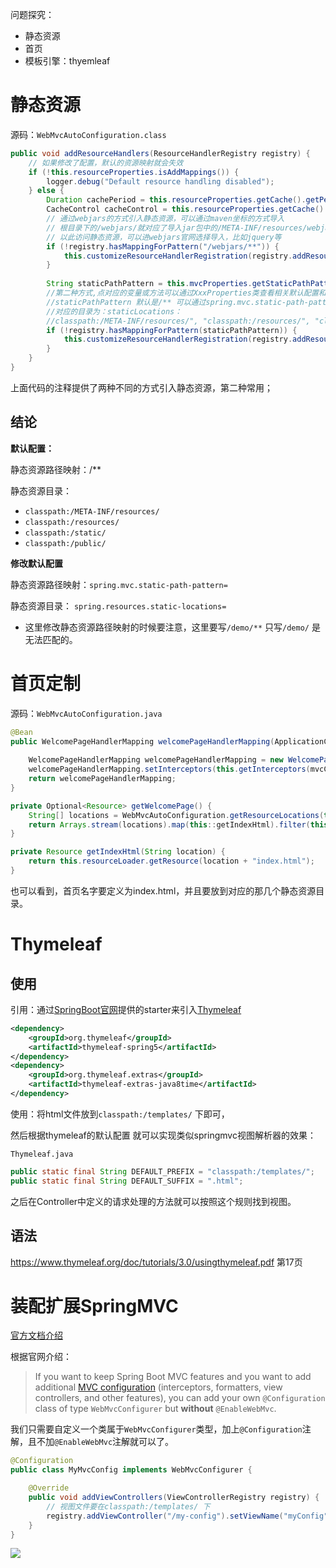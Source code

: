 问题探究：

- 静态资源
- 首页
- 模板引擎：thyemleaf

# 静态资源

源码：`WebMvcAutoConfiguration.class` 

```java
public void addResourceHandlers(ResourceHandlerRegistry registry) {
    // 如果修改了配置，默认的资源映射就会失效
    if (!this.resourceProperties.isAddMappings()) {
        logger.debug("Default resource handling disabled");
    } else {
        Duration cachePeriod = this.resourceProperties.getCache().getPeriod();
        CacheControl cacheControl = this.resourceProperties.getCache().getCachecontrol().toHttpCacheControl();
        // 通过webjars的方式引入静态资源，可以通过maven坐标的方式导入
        // 根目录下的/webjars/就对应了导入jar包中的/META-INF/resources/webjars/
        // 以此访问静态资源，可以进webjars官网选择导入，比如jquery等
        if (!registry.hasMappingForPattern("/webjars/**")) {
            this.customizeResourceHandlerRegistration(registry.addResourceHandler(new String[]{"/webjars/**"}).addResourceLocations(new String[]{"classpath:/META-INF/resources/webjars/"}).setCachePeriod(this.getSeconds(cachePeriod)).setCacheControl(cacheControl));
        }
        
        String staticPathPattern = this.mvcProperties.getStaticPathPattern();
        //第二种方式,点对应的变量或方法可以通过XxxProperties类查看相关默认配置和修改默认配置的方法
        //staticPathPattern 默认是/** 可以通过spring.mvc.static-path-pattern配置
        //对应的目录为：staticLocations：
        //classpath:/META-INF/resources/", "classpath:/resources/", "classpath:/static/", "classpath:/public/"
        if (!registry.hasMappingForPattern(staticPathPattern)) {
            this.customizeResourceHandlerRegistration(registry.addResourceHandler(new String[]{staticPathPattern}).addResourceLocations(WebMvcAutoConfiguration.getResourceLocations(this.resourceProperties.getStaticLocations())).setCachePeriod(this.getSeconds(cachePeriod)).setCacheControl(cacheControl));
        }
    }
}
```

上面代码的注释提供了两种不同的方式引入静态资源，第二种常用；

## 结论

**默认配置：**

静态资源路径映射：/**

静态资源目录：

- `classpath:/META-INF/resources/` 
- `classpath:/resources/` 
- `classpath:/static/` 
- `classpath:/public/` 

**修改默认配置**

静态资源路径映射：`spring.mvc.static-path-pattern=` 

静态资源目录： `spring.resources.static-locations=` 

- 这里修改静态资源路径映射的时候要注意，这里要写`/demo/**` 只写`/demo/` 是无法匹配的。

# 首页定制

源码：`WebMvcAutoConfiguration.java` 

```java
@Bean
public WelcomePageHandlerMapping welcomePageHandlerMapping(ApplicationContext applicationContext, FormattingConversionService mvcConversionService, ResourceUrlProvider mvcResourceUrlProvider) {
    
    WelcomePageHandlerMapping welcomePageHandlerMapping = new WelcomePageHandlerMapping(new TemplateAvailabilityProviders(applicationContext), applicationContext, this.getWelcomePage(), this.mvcProperties.getStaticPathPattern());
    welcomePageHandlerMapping.setInterceptors(this.getInterceptors(mvcConversionService, mvcResourceUrlProvider));
    return welcomePageHandlerMapping;
}

private Optional<Resource> getWelcomePage() {
    String[] locations = WebMvcAutoConfiguration.getResourceLocations(this.resourceProperties.getStaticLocations());
    return Arrays.stream(locations).map(this::getIndexHtml).filter(this::isReadable).findFirst();
}

private Resource getIndexHtml(String location) {
    return this.resourceLoader.getResource(location + "index.html");
}
```

也可以看到，首页名字要定义为index.html，并且要放到对应的那几个静态资源目录。

# Thymeleaf

## 使用

引用：通过[SpringBoot官网](https://docs.spring.io/spring-boot/docs/2.2.2.RELEASE/reference/html/using-spring-boot.html#using-boot-starter)提供的starter来引入[Thymeleaf](https://github.com/spring-projects/spring-boot/blob/v2.2.2.RELEASE/spring-boot-project/spring-boot-starters/spring-boot-starter-thymeleaf/pom.xml)

```xml
<dependency>
    <groupId>org.thymeleaf</groupId>
    <artifactId>thymeleaf-spring5</artifactId>
</dependency>
<dependency>
    <groupId>org.thymeleaf.extras</groupId>
    <artifactId>thymeleaf-extras-java8time</artifactId>
</dependency>
```

使用：将html文件放到`classpath:/templates/` 下即可，

然后根据thymeleaf的默认配置 就可以实现类似springmvc视图解析器的效果：

`Thymeleaf.java`  

```java
public static final String DEFAULT_PREFIX = "classpath:/templates/";
public static final String DEFAULT_SUFFIX = ".html";
```

之后在Controller中定义的请求处理的方法就可以按照这个规则找到视图。

## 语法

https://www.thymeleaf.org/doc/tutorials/3.0/usingthymeleaf.pdf 第17页



# 装配扩展SpringMVC

[官方文档介绍](https://docs.spring.io/spring-boot/docs/2.2.2.RELEASE/reference/html/spring-boot-features.html#boot-features-spring-mvc-auto-configuration)

根据官网介绍：

> If you want to keep Spring Boot MVC features and you want to add additional [MVC configuration](https://docs.spring.io/spring/docs/5.2.2.RELEASE/spring-framework-reference/web.html#mvc) (interceptors, formatters, view controllers, and other features), you can add your own `@Configuration` class of type `WebMvcConfigurer` but **without** `@EnableWebMvc`. 

我们只需要自定义一个类属于`WebMvcConfigurer`类型，加上`@Configuration`注解，且不加`@EnableWebMvc`注解就可以了。

```java
@Configuration
public class MyMvcConfig implements WebMvcConfigurer {

    @Override
    public void addViewControllers(ViewControllerRegistry registry) {
        // 视图文件要在classpath:/templates/ 下
        registry.addViewController("/my-config").setViewName("myConfig");
    }
}
```

![](https://zsy0216.github.io/image/notes/20191213154814.png)